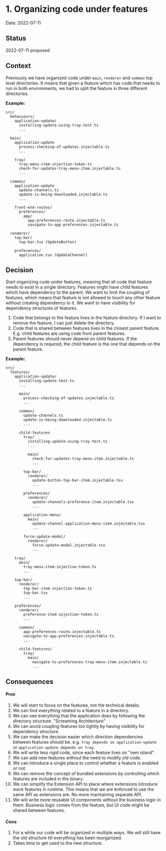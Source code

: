 # 1. Organizing code under features

Date: 2022-07-11

## Status

2022-07-11 proposed

## Context

Previously we have organized code under `main`, `renderer` and `common` top level directories. It means that given a feature which has code that needs to run in both environments, we had to split the feature in three different directories.

**Example:** 

```
src/
  behaviours/
    application-update/
      installing-update-using-tray.test.ts
      ...
      
  main/
    application-update
      process-checking-of-updates.injectable.ts
      ...
      
    tray/
      tray-menu-item-injection-token.ts
      check-for-updates-tray-menu-item.injectable.ts
      ...
     
  common/
    application-update
      update-channels.ts
      update-is-being-downloaded.injectable.ts
      ...
      
    front-end-routes/
      preferences/
        app/
          app-preferences-route.injectable.ts
          navigate-to-app-preferences.injectable.ts

  renderer/
    top-bar/
      top-bar.tsx (UpdateButton)
    
    preferences/
      application.tsx (UpdateChannel)
```

## Decision

Start organizing code under features, meaning that all code that feature needs to exist in a single directory. Features might have child features which have dependency to the parent. We want to limit the coupling of features, which means that feature is not allowed to touch any other feature without creating dependency to it. We want to have visibility for dependency structures of features.

1. Code that belongs to the feature lives in the feature directory. If I want to remove the feature, I can just delete the directory.
2. Code that is shared between features lives in the closest parent feature. E.g. child features are using code from parent features.
3. Parent features should never depend on child features. If the dependency is required, the child feature is the one that depends on the parent feature.

**Example:**

```
src/
  features/
    application-update/
      installing-update.test.ts
      ...
      
      main/
        process-checking-of-updates.injectable.ts
        ...
      
      common/
        update-channels.ts
        update-is-being-downloaded.injectable.ts
        ...
      
      child-features
        tray/
          installing-update-using-tray.test.ts
          ...
          
          main/
            check-for-updates-tray-menu-item.injectable.ts
            ...
        
        top-bar/
          renderer/
            update-button-top-bar-item.injectable.tsx
            ...
          
        preferences/
          renderer/
            update-channels-preference-item.injectable.tsx
            ...
          
        application-menu/
          main/
            update-channel-application-menu-item.injectable.tsx
            ...
            
        force-update-modal/
          renderer/
            force-update-modal.injectable.tsx
            ...
       
    tray/
      main/
        tray-menu-item-injection-token.ts
        ...
        
    top-bar/
      renderer/
        top-bar-item-injection-token.ts
        top-bar.tsx
        ...
        
    preferences/
      renderer/
        preference-item-injection-token.ts
        ...
        
      common/
        app-preferences-route.injectable.ts
        navigate-to-app-preferences.injectable.ts
        ...
        
      child-features/
        tray/
          main/
            navigate-to-preferences-tray-menu-item.injectable.ts 
            ...
```

## Consequences

#### Pros
1. We will start to focus on the features, not the technical details.
2. We can find everything related to a feature in a directory.
3. We can see everything that the application does by following the directory structure. "Screaming Architecture"
4. We can avoid coupling features too tightly by having visibility for dependency structure.
5. We can make the decision easier which direction dependencies between features should be. e.g. `tray depends on application-update` or `application-update depends on tray`.
6. We will write less rigid code, since each feature lives on "own island".
7. We can add new features without the need to modify old code.
8. We can introduce a single place to control whether a feature is enabled or not.
9. We can remove the concept of bundled extensions by controlling which features are included in the binary. 
10. We can simplify the Extension API to place where extensions introduce more features in runtime. This means that we are enforced to use the same API as extensions are. No more maintaining separate API.
11. We will write more reusable UI components without the business logic in them. Business logic comes from the feature, but UI code might be shared between features.

#### Cons
1. For a while our code will be organized in multiple ways. We will still have the old structure till everything has been reorganized.
2. Takes time to get used to the new structure.
